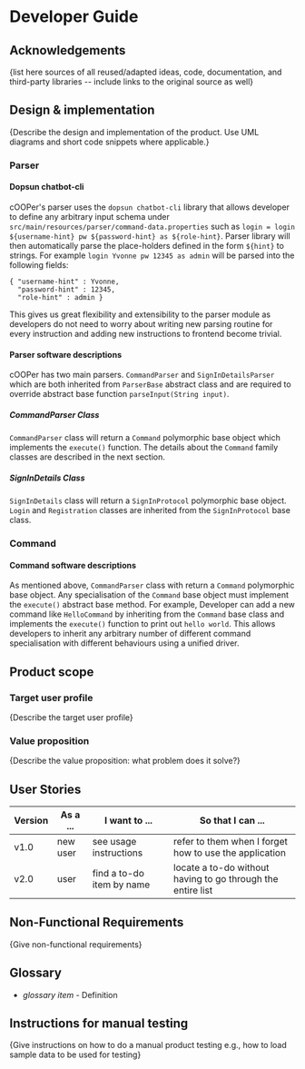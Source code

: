# Developer Guide

## Acknowledgements

{list here sources of all reused/adapted ideas, code, documentation, and third-party libraries -- include links to the original source as well}

## Design & implementation

{Describe the design and implementation of the product. Use UML diagrams and short code snippets where applicable.}

### Parser

#### Dopsun chatbot-cli

cOOPer's parser uses the `dopsun chatbot-cli` library that allows developer to 
define any arbitrary input schema under `src/main/resources/parser/command-data.properties` 
such as `login = login ${username-hint} pw ${password-hint} as ${role-hint}`. 
Parser library will then automatically parse the place-holders defined in the form
`${hint}` to strings. For example `login Yvonne pw 12345 as admin` will be parsed 
into the following fields:

```
{ "username-hint" : Yvonne,
  "password-hint" : 12345,
  "role-hint" : admin }
```

This gives us great flexibility and extensibility to the parser module as developers
do not need to worry about writing new parsing routine for every instruction and adding 
new instructions to frontend become trivial.

#### Parser software descriptions

cOOPer has two main parsers. `CommandParser` and `SignInDetailsParser` which are 
both inherited from `ParserBase` abstract class and are required to override abstract
base function `parseInput(String input)`. 

##### CommandParser Class

`CommandParser` class will return a `Command` polymorphic base object which 
implements the `execute()` function. The details about the `Command` family classes
are described in the next section.



##### SignInDetails Class

`SignInDetails` class will return a `SignInProtocol` polymorphic base object. `Login` 
and `Registration` classes are inherited from the `SignInProtocol` base class.

### Command

#### Command software descriptions

As mentioned above, `CommandParser` class with return a `Command` polymorphic 
base object. Any specialisation of the `Command` base object must implement the
`execute()` abstract base method. For example, Developer can add a new command 
like `HelloCommand` by inheriting from the `Command` base class and implements 
the `execute()` function to print out `hello world`. This allows developers to 
inherit any arbitrary number of different command specialisation with different 
behaviours using a unified driver.


## Product scope
### Target user profile

{Describe the target user profile}

### Value proposition

{Describe the value proposition: what problem does it solve?}

## User Stories

|Version| As a ... | I want to ... | So that I can ...|
|--------|----------|---------------|------------------|
|v1.0|new user|see usage instructions|refer to them when I forget how to use the application|
|v2.0|user|find a to-do item by name|locate a to-do without having to go through the entire list|

## Non-Functional Requirements

{Give non-functional requirements}

## Glossary

* *glossary item* - Definition

## Instructions for manual testing

{Give instructions on how to do a manual product testing e.g., how to load sample data to be used for testing}
